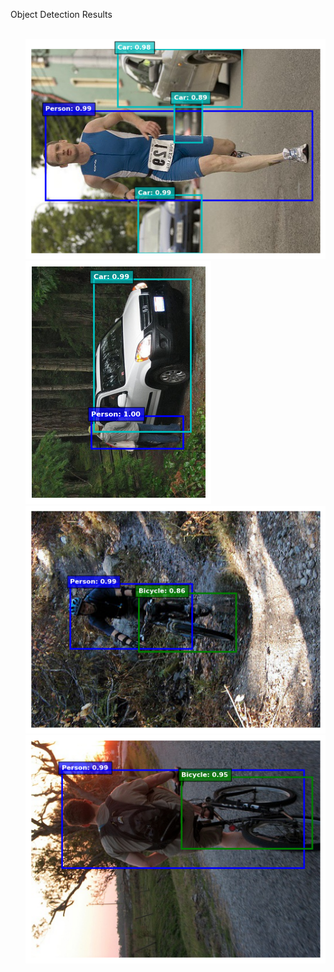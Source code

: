 <!DOCTYPE html>
<html lang="en">
<head>
    <meta charset="UTF-8">
    <meta name="viewport" content="width=device-width, initial-scale=1.0">
    <p>Object Detection Results </p>
</head>
<body>
    <ul>
        <br>
        <img src="./Results/result_1.png" alt="Image Captioning Result 1">
        <img src="./Results/result_2.png" alt="Image Captioning Result 2">
        <img src="./Results/result_3.png" alt="Image Captioning Result 3">
        <img src="./Results/result_4.png" alt="Image Captioning Result 4">
        </ul>
</body>
</html>
